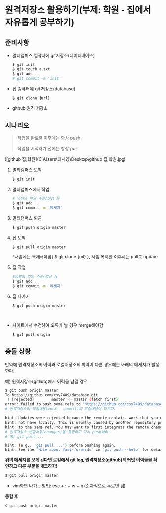 # 원격저장소 활용하기(부제: 학원 - 집에서 자유롭게 공부하기)

## 준비사항

* 멀티캠퍼스 컴퓨터에 git저장소(데이터베이스)

  ```bash
  $ git init
  $ git touch a.txt
  $ git add .
  # git commit -m 'init'
  ```

  

* 집 컴퓨터에 git 저장소(database)

  ```bash
  $ git clone {url}
  ```

  

* github 원격 저장소



## 시나리오

> 작업을 완료한 이후에는 항상 push
>
> 작업을 시작하기 전에는 항상 pull

![github 집,학원](C:\Users\최시영\Desktop\github 집,학원.jpg)

1. 멀티캠퍼스 도착

   ```bash
   $ git init
   ```

2. 멀티캠퍼스에서 작업

   ```bash
   # 임의의 파일 수정/생성 등
   $ git add .
   $ git commit -m '메세지'
   ```

3. 멀티캠퍼스 퇴근

   ```bash
   $ git push origin master
   ```

4. 집 도착

   ```bash
   $ git pull origin master
   ```

   *처음에는 복제해야함( $ git clone {url} ), 처음 복제한 이후에는 pull로 update

   

5. 집 작업

   ```bash
   #임의의 파일 수정/생성 등
   $ git add .
   $ git commit -m '메세지'
   ```

   

6. 집 나가기

   ```bash
   $ git push origin master
   ```

​       

* 사이트에서 수정하여 오류가 날 경우 merge해야함

  ```bash
  $ git pull origin
  ```



## 충돌 상황

만약에 원격저장소의 이력과 로컬저장소의 이력이 다른 경우에는 아래의 메세지가 발생한다.

예) 원격저장소(github)에서 이력을 남길 경우

```bash
$ git push origin master
To https://github.com/csy7489/database.git
 ! [rejected]        master -> master (fetch first)
error: failed to push some refs to 'https://github.com/csy7489/database.git'
# 원격저장소의 작업내용(work - commit)과 로컬내용이 다르다.

hint: Updates were rejected because the remote contains work that you do
hint: not have locally. This is usually caused by another repository pushing
hint: to the same ref. You may want to first integrate the remote changes
# 원격저장소 변경사항(changes)을 통합하고 다시 push해라
# 예) git pull ...

hint: (e.g., 'git pull ...') before pushing again.
hint: See the 'Note about fast-forwards' in 'git push --help' for details.
```



**위의 메세지를 보게 된다면 로컬에서 git log, 원격저장소(github)의 커밋 이력들을 확인하고 다른 부분을 체크하자!**

```bash
$ git pull origin master
```

* vim화면 나가는 방법:  esc + : + w + q (순차적으로 누르면 됨)



**통합 후**

```bash
$ git push origin master
```


